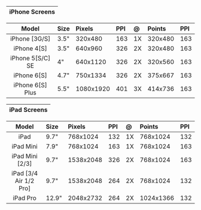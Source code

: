 |**iPhone Screens**|
|---|

|**Model**|**Size**|**Pixels**|**PPI**|@|**Points**|**PPI**|
|:---:|:---|:---|:---|:---|:---|:---|
|iPhone [3G/S]|3.5"|320x480|163|1X|320x480|163|
|iPhone 4[S]|3.5"|640x960|326|2X|320x480|163|
|iPhone 5[S/C] SE|4"|640x1120|326|2X|320x560|163|
|iPhone 6[S]|4.7"|750x1334|326|2X|375x667|163|
|iPhone 6[S] Plus|5.5"| 1080x1920|401|3X|414x736|163|

|**iPad Screens**|
|---|

|**Model**|**Size**|**Pixels**|**PPI**|@|**Points**|**PPI**|
|:---:|:---|:---|:---|:---|:---|:---|
|iPad |9.7"|768x1024|132|1X|768x1024|132|
|iPad Mini|7.9"|768x1024|163|1X|768x1024|163|
|iPad Mini [2/3]|9.7"|1538x2048|326|2X|768x1024|163|
|iPad [3/4 Air 1/2 Pro]|9.7"|1538x2048|264|2X|768x1024|132|
|iPad Pro|12.9"|2048x2732|264|2X|1024x1366|132|
